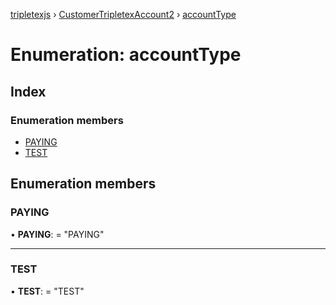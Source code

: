 [tripletexjs](../README.md) › [CustomerTripletexAccount2](../modules/customertripletexaccount2.md) › [accountType](customertripletexaccount2.accounttype.md)

# Enumeration: accountType

## Index

### Enumeration members

* [PAYING](customertripletexaccount2.accounttype.md#paying)
* [TEST](customertripletexaccount2.accounttype.md#test)

## Enumeration members

###  PAYING

• **PAYING**: = "PAYING"

___

###  TEST

• **TEST**: = "TEST"
